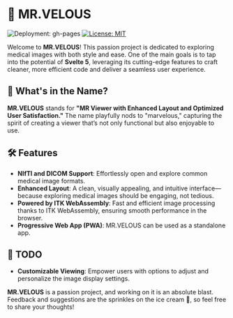 # 🩻 MR.VELOUS

![Deployment: gh-pages](https://github.com/igoresso/mr-velous/actions/workflows/deploy.yml/badge.svg)
[![License: MIT](https://img.shields.io/badge/License-MIT-yellow.svg)](https://opensource.org/licenses/MIT)

Welcome to **MR.VELOUS**! This passion project is dedicated to exploring medical images with both style and ease. One of the main goals is to tap into the potential of **Svelte 5**, leveraging its cutting-edge features to craft cleaner, more efficient code and deliver a seamless user experience.

## 🤔 What's in the Name?

**MR.VELOUS** stands for **"MR Viewer with Enhanced Layout and Optimized User Satisfaction."** The name playfully nods to "marvelous," capturing the spirit of creating a viewer that’s not only functional but also enjoyable to use.

## 🛠️ Features

- **NIfTI and DICOM Support**: Effortlessly open and explore common medical image formats.
- **Enhanced Layout**: A clean, visually appealing, and intuitive interface—because exploring medical images should be engaging, not tedious.
- **Powered by ITK WebAssembly**: Fast and efficient image processing thanks to ITK WebAssembly, ensuring smooth performance in the browser.
- **Progressive Web App (PWA)**: MR.VELOUS can be used as a standalone app.

## 📝 TODO

- **Customizable Viewing**: Empower users with options to adjust and personalize the image display settings.

**MR.VELOUS** is a passion project, and working on it is an absolute blast. Feedback and suggestions are the sprinkles on the ice cream 🍦, so feel free to share your thoughts!
